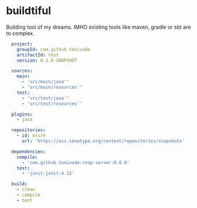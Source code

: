 # buildtiful
Building tool of my dreams. IMHO existing tools like maven, gradle or sbt are to complex.

```yaml
  project:
    groupId: com.github.tonivade
    artifactId: test
    version: 0.1.0-SNAPSHOT

  sources:
    main:
      - 'src/main/java'"
      - 'src/main/resources'"
    test:
      - 'src/test/java'"
      - 'src/test/resources'"

  plugins:
    - java

  repositories:
    - id: ossrh
      url: 'https://oss.sonatype.org/content/repositories/snapshots'

  dependencies:
    compile:
      - 'com.github.tonivade:resp-server:0.6.0'
    test:
      - 'junit:junit:4.12'

  build:
    - clean
    - compile
    - test
```
